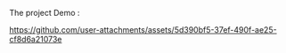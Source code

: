 The project Demo :

https://github.com/user-attachments/assets/5d390bf5-37ef-490f-ae25-cf8d6a21073e
